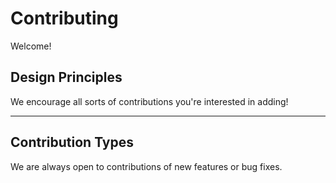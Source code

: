 # Contributing

Welcome!

## Design Principles

We encourage all sorts of contributions you're interested in adding!

---

## Contribution Types

We are always open to contributions of new features or bug fixes.
